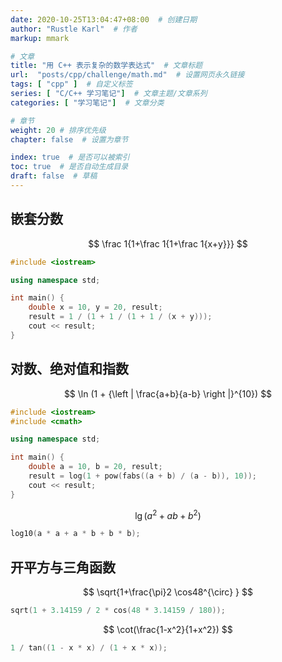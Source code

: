 ```yaml
---
date: 2020-10-25T13:04:47+08:00  # 创建日期
author: "Rustle Karl"  # 作者
markup: mmark

# 文章
title: "用 C++ 表示复杂的数学表达式"  # 文章标题
url:  "posts/cpp/challenge/math.md"  # 设置网页永久链接
tags: [ "cpp" ]  # 自定义标签
series: [ "C/C++ 学习笔记"]  # 文章主题/文章系列
categories: [ "学习笔记"]  # 文章分类

# 章节
weight: 20 # 排序优先级
chapter: false  # 设置为章节

index: true  # 是否可以被索引
toc: true  # 是否自动生成目录
draft: false  # 草稿
---
```


## 嵌套分数

$$
\frac 1{1+\frac 1{1+\frac 1{x+y}}}
$$

```c++
#include <iostream>

using namespace std;

int main() {
    double x = 10, y = 20, result;
    result = 1 / (1 + 1 / (1 + 1 / (x + y)));
    cout << result;
}
```

## 对数、绝对值和指数

$$
\ln (1 + {\left | \frac{a+b}{a-b} \right |}^{10})
$$

```c++
#include <iostream>
#include <cmath>

using namespace std;

int main() {
    double a = 10, b = 20, result;
    result = log(1 + pow(fabs((a + b) / (a - b)), 10));
    cout << result;
}
```

$$
\lg(a^2+ab+b^2)
$$

```c++
log10(a * a + a * b + b * b);
```

## 开平方与三角函数

$$
\sqrt{1+\frac{\pi}2 \cos48^{\circ} }
$$

```c++
sqrt(1 + 3.14159 / 2 * cos(48 * 3.14159 / 180));
```

$$
\cot(\frac{1-x^2}{1+x^2})
$$

```c++
1 / tan((1 - x * x) / (1 + x * x));
```






```c++

```


```c++

```

```c++

```


```c++

```

```c++

```


```c++

```

```c++

```


```c++

```




